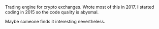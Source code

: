 Trading engine for crypto exchanges. Wrote most of this in 2017. I started coding in 2015 so the code quality is abysmal.

Maybe someone finds it interesting nevertheless.
